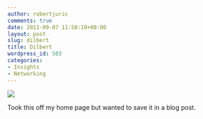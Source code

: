 ```yaml
---
author: robertjuric
comments: true
date: 2011-09-07 11:58:19+00:00
layout: post
slug: dilbert
title: Dilbert
wordpress_id: 503
categories:
- Insights
- Networking
---
```


[![](http://dilbert.com/dyn/str_strip/000000000/00000000/0000000/100000/00000/8000/700/108771/108771.strip.gif)](http://dilbert.com/strips/comic/2010-12-23/)

Took this off my home page but wanted to save it in a blog post.
